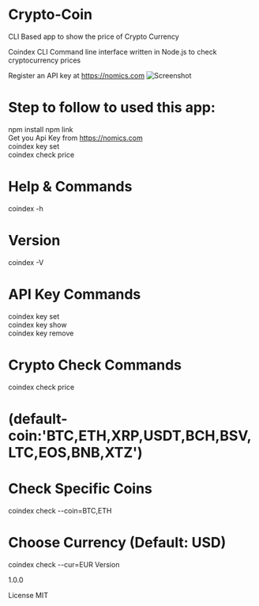 # Crypto-Coin
CLI Based app to show the price of Crypto Currency

Coindex CLI
Command line interface written in Node.js to check cryptocurrency prices

Register an API key at https://nomics.com
![Screenshot](https://github.com/devil-cyber/Coindex/blob/master/Screenshot%20(52).png)
# Step to follow to used this app:
npm install
npm link<br>
Get you Api Key from https://nomics.com<br>
coindex key set <br>
coindex check price <br>

# Help & Commands
coindex -h

# Version
coindex -V

# API Key Commands
coindex key set<br>
coindex key show<br>
coindex key remove

# Crypto Check Commands
coindex check price

# (default-coin:'BTC,ETH,XRP,USDT,BCH,BSV,LTC,EOS,BNB,XTZ')

# Check Specific Coins 
coindex check --coin=BTC,ETH

# Choose Currency (Default: USD)
coindex check --cur=EUR
Version

1.0.0

License
MIT
